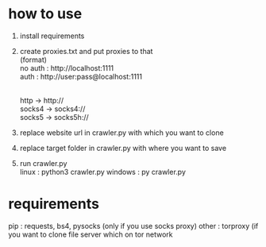 # how to use
1. install requirements
2. create proxies.txt and put proxies to that<br>
   (format)<br>
    no auth : http://localhost:1111<br>
    auth : http://user:pass@localhost:1111<br><br>
   
    http -> http://<br>
    socks4 -> socks4://<br>
    socks5 -> socks5h://<br>
3. replace website url in crawler.py with which you want to clone
4. replace target folder in crawler.py with where you want to save
5. run crawler.py<br>
   linux : python3 crawler.py
   windows : py crawler.py   

# requirements
pip : requests, bs4, pysocks (only if you use socks proxy)
other : torproxy (if you want to clone file server which on tor network
